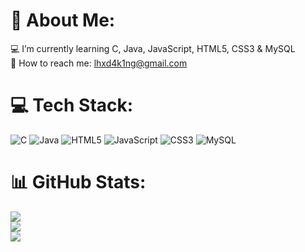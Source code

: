 # 👻 About Me:
💻 I’m currently learning C, Java, JavaScript, HTML5, CSS3 & MySQL<br>📧 How to reach me: lhxd4k1ng@gmail.com


# 💻 Tech Stack:
![C](https://img.shields.io/badge/c-%2300599C.svg?style=for-the-badge&logo=c&logoColor=white) ![Java](https://img.shields.io/badge/java-%23ED8B00.svg?style=for-the-badge&logo=java&logoColor=white) ![HTML5](https://img.shields.io/badge/html5-%23E34F26.svg?style=for-the-badge&logo=html5&logoColor=white) ![JavaScript](https://img.shields.io/badge/javascript-%23323330.svg?style=for-the-badge&logo=javascript&logoColor=%23F7DF1E) ![CSS3](https://img.shields.io/badge/css3-%231572B6.svg?style=for-the-badge&logo=css3&logoColor=white) ![MySQL](https://img.shields.io/badge/mysql-%2300f.svg?style=for-the-badge&logo=mysql&logoColor=white)
# 📊 GitHub Stats:
![](https://github-readme-stats.vercel.app/api?username=Lhxdev&theme=dark&hide_border=true&include_all_commits=true&count_private=false)<br/>
![](https://github-readme-streak-stats.herokuapp.com/?user=Lhxdev&theme=dark&hide_border=true)<br/>
![](https://github-readme-stats.vercel.app/api/top-langs/?username=Lhxdev&theme=dark&hide_border=true&include_all_commits=true&count_private=false&layout=compact)
